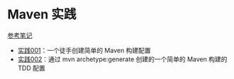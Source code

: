 # Maven 实践

[参考笔记](../../../../notes/java/about_build.md#maven)

* [实践001](./001/)：一个徒手创建简单的 Maven 构建配置
* [实践002](./mavenlab.generate/)：通过 mvn archetype:generate 创建的一个简单的 Maven 构建的 TDD 配置 